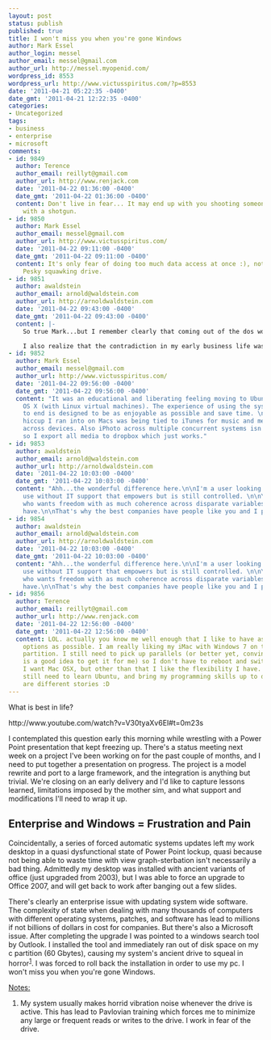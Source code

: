 ```yaml
---
layout: post
status: publish
published: true
title: I won't miss you when you're gone Windows
author: Mark Essel
author_login: messel
author_email: messel@gmail.com
author_url: http://messel.myopenid.com/
wordpress_id: 8553
wordpress_url: http://www.victusspiritus.com/?p=8553
date: '2011-04-21 05:22:35 -0400'
date_gmt: '2011-04-21 12:22:35 -0400'
categories:
- Uncategorized
tags:
- business
- enterprise
- microsoft
comments:
- id: 9849
  author: Terence
  author_email: reillyt@gmail.com
  author_url: http://www.renjack.com
  date: '2011-04-22 01:36:00 -0400'
  date_gmt: '2011-04-22 01:36:00 -0400'
  content: Don't live in fear... It may end up with you shooting someone in the face
    with a shotgun.
- id: 9850
  author: Mark Essel
  author_email: messel@gmail.com
  author_url: http://www.victusspiritus.com/
  date: '2011-04-22 09:11:00 -0400'
  date_gmt: '2011-04-22 09:11:00 -0400'
  content: It's only fear of doing too much data access at once :), nothing that extreme.
    Pesky squawking drive.
- id: 9851
  author: awaldstein
  author_email: arnold@waldstein.com
  author_url: http://arnoldwaldstein.com
  date: '2011-04-22 09:43:00 -0400'
  date_gmt: '2011-04-22 09:43:00 -0400'
  content: |-
    So true Mark...but I remember clearly that coming out of the dos world for a non-geek was a power move for me.

    I also realize that the contradiction in my early business life was that my first company, Creative Labs, owned the Dos window on Windows for gaming and ruled the world for a very short time on that tiny piece of real estate.
- id: 9852
  author: Mark Essel
  author_email: messel@gmail.com
  author_url: http://www.victusspiritus.com/
  date: '2011-04-22 09:56:00 -0400'
  date_gmt: '2011-04-22 09:56:00 -0400'
  content: "It was an educational and liberating feeling moving to Ubuntu and then
    OS X (with Linux virtual machines). The experience of using the system from beginning
    to end is designed to be as enjoyable as possible and save time. \n\nThe only
    hiccup I ran into on Macs was being tied to iTunes for music and media synchronization
    across devices. Also iPhoto across multiple concurrent systems isn't reliable,
    so I export all media to dropbox which just works."
- id: 9853
  author: awaldstein
  author_email: arnold@waldstein.com
  author_url: http://arnoldwaldstein.com
  date: '2011-04-22 10:03:00 -0400'
  date_gmt: '2011-04-22 10:03:00 -0400'
  content: "Ahh...the wonderful difference here.\n\nI'm a user looking for ease of
    use without IT support that empowers but is still controlled. \n\nYour a creator
    who wants freedom with as much coherence across disparate variables as you can
    have.\n\nThat's why the best companies have people like you and I paired up ;)\n"
- id: 9854
  author: awaldstein
  author_email: arnold@waldstein.com
  author_url: http://arnoldwaldstein.com
  date: '2011-04-22 10:03:00 -0400'
  date_gmt: '2011-04-22 10:03:00 -0400'
  content: "Ahh...the wonderful difference here.\n\nI'm a user looking for ease of
    use without IT support that empowers but is still controlled. \n\nYour a creator
    who wants freedom with as much coherence across disparate variables as you can
    have.\n\nThat's why the best companies have people like you and I paired up ;)\n"
- id: 9856
  author: Terence
  author_email: reillyt@gmail.com
  author_url: http://www.renjack.com
  date: '2011-04-22 12:56:00 -0400'
  date_gmt: '2011-04-22 12:56:00 -0400'
  content: LOL. actually you know me well enough that I like to have as many different
    options as possible. I am really liking my iMac with Windows 7 on the Boot Camp
    partition. I still need to pick up parallels (or better yet, convince my Sup it
    is a good idea to get it for me) so I don't have to reboot and switch OS's when
    I want Mac OSX, but other than that I like the flexibility I have. Of course I
    still need to learn Ubuntu, and bring my programming skills up to date but those
    are different stories :D
---
```

<p>What is best in life?</p>
<p>http://www.youtube.com/watch?v=V30tyaXv6EI#t=0m23s</p>
<p>I contemplated this question early this morning while wrestling with a Power Point presentation that kept freezing up. There's a status meeting next week on a project I've been working on for the past couple of months, and I need to put together a presentation on progress. The project is a model rewrite and port to a large framework, and the integration is anything but trivial. We're closing on an early delivery and I'd like to capture lessons learned, limitations imposed by the mother sim, and what support and modifications I'll need to wrap it up. </p>
<h2>Enterprise and Windows = Frustration and Pain</h2>
<p>Coincidentally, a series of forced automatic systems updates left my work desktop in a quasi dysfunctional state of Power Point lockup, quasi because not being able to waste time with view graph-sterbation isn't necessarily a bad thing. Admittedly my desktop was installed with ancient variants of office (just upgraded from 2003), but I was able to force an upgrade to Office 2007, and will get back to work after banging out a few slides.</p>
<p>There's clearly an enterprise issue with updating system wide software. The complexity of state when dealing with many thousands of computers with different operating systems, patches, and software has lead to millions if not billions of dollars in cost for companies. But there's also a Microsoft issue. After completing the upgrade I was pointed to a windows search tool by Outlook. I installed the tool and immediately ran out of disk space on my c partition (60 Gbytes), causing my system's ancient drive to squeal in horror<sup><a href="#notes">1</a></sup>. I was forced to roll back the installation in order to use my pc. I won't miss you when you're gone Windows.</p>
<p><a href="#notes" name="notes">Notes:</a></p>
<ol>
<li>My system usually makes horrid vibration noise whenever the drive is active. This has lead to Pavlovian training which forces me to minimize any large or frequent reads or writes to the drive. I work in fear of the drive.</li>
</ol>
